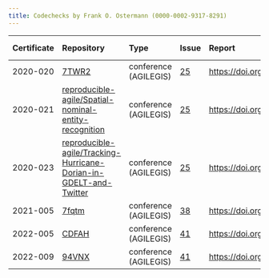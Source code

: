 ```yaml
---
title: Codechecks by Frank O. Ostermann (0000-0002-9317-8291)
---
```



|Certificate |Repository                                                        |Type                  |Issue |Report                                |Check date |
|:-------|:--------------------------------|:------------------|:---|:--------------------------|:----------|
|2020-020    |[7TWR2](https://osf.io/7TWR2)                                     |conference (AGILEGIS) |[25](https://github.com/codecheckers/register/issues/25)|https://doi.org/10.17605/OSF.IO/7TWR2 |2020-07-13 |
|2020-021    |[reproducible-agile/Spatial-nominal-entity-recognition](https://github.com/reproducible-agile/Spatial-nominal-entity-recognition)|conference (AGILEGIS) |[25](https://github.com/codecheckers/register/issues/25)|https://doi.org/10.17605/OSF.IO/SUWPJ |2020-07-13 |
|2020-023    |[reproducible-agile/Tracking-Hurricane-Dorian-in-GDELT-and-Twitter](https://github.com/reproducible-agile/Tracking-Hurricane-Dorian-in-GDELT-and-Twitter)|conference (AGILEGIS) |[25](https://github.com/codecheckers/register/issues/25)|https://doi.org/10.17605/OSF.IO/XS5YR |2020-07-13 |
|2021-005    |[7fqtm](https://osf.io/7fqtm)                                     |conference (AGILEGIS) |[38](https://github.com/codecheckers/register/issues/38)|https://doi.org/10.17605/osf.io/7fqtm |2021-06-10 |
|2022-005    |[CDFAH](https://osf.io/CDFAH)                                     |conference (AGILEGIS) |[41](https://github.com/codecheckers/register/issues/41)|https://doi.org/10.17605/osf.io/cdfah |2022-07-09 |
|2022-009    |[94VNX](https://osf.io/94VNX)                                     |conference (AGILEGIS) |[41](https://github.com/codecheckers/register/issues/41)|https://doi.org/10.17605/osf.io/94vnx |2022-07-09 |
